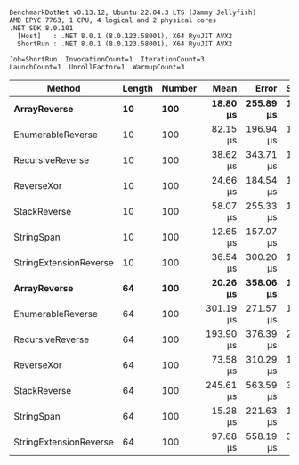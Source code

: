 ```

BenchmarkDotNet v0.13.12, Ubuntu 22.04.3 LTS (Jammy Jellyfish)
AMD EPYC 7763, 1 CPU, 4 logical and 2 physical cores
.NET SDK 8.0.101
  [Host]   : .NET 8.0.1 (8.0.123.58001), X64 RyuJIT AVX2
  ShortRun : .NET 8.0.1 (8.0.123.58001), X64 RyuJIT AVX2

Job=ShortRun  InvocationCount=1  IterationCount=3  
LaunchCount=1  UnrollFactor=1  WarmupCount=3  

```
| Method                 | Length | Number | Mean      | Error     | StdDev    | Median     | Min        | Max       | Allocated |
|----------------------- |------- |------- |----------:|----------:|----------:|-----------:|-----------:|----------:|----------:|
| **ArrayReverse**           | **10**     | **100**    |  **18.80 μs** | **255.89 μs** | **14.026 μs** |  **11.082 μs** |  **10.320 μs** |  **34.99 μs** |  **10.09 KB** |
| EnumerableReverse      | 10     | 100    |  82.15 μs | 196.94 μs | 10.795 μs |  79.158 μs |  73.167 μs |  94.13 μs |  25.72 KB |
| RecursiveReverse       | 10     | 100    |  38.62 μs | 343.71 μs | 18.840 μs |  28.633 μs |  26.880 μs |  60.35 μs |  56.97 KB |
| ReverseXor             | 10     | 100    |  24.66 μs | 184.54 μs | 10.116 μs |  22.392 μs |  15.870 μs |  35.72 μs |  10.09 KB |
| StackReverse           | 10     | 100    |  58.07 μs | 255.33 μs | 13.996 μs |  54.823 μs |  45.976 μs |  73.40 μs |  31.19 KB |
| StringSpan             | 10     | 100    |  12.65 μs | 157.07 μs |  8.610 μs |   7.736 μs |   7.625 μs |  22.59 μs |   5.41 KB |
| StringExtensionReverse | 10     | 100    |  36.54 μs | 300.20 μs | 16.455 μs |  27.421 μs |  26.660 μs |  55.53 μs |  28.84 KB |
| **ArrayReverse**           | **64**     | **100**    |  **20.26 μs** | **358.06 μs** | **19.626 μs** |   **9.037 μs** |   **8.816 μs** |  **42.92 μs** |  **30.41 KB** |
| EnumerableReverse      | 64     | 100    | 301.19 μs | 271.57 μs | 14.886 μs | 298.859 μs | 287.608 μs | 317.10 μs |  59.31 KB |
| RecursiveReverse       | 64     | 100    | 193.90 μs | 376.39 μs | 20.631 μs | 191.758 μs | 174.417 μs | 215.51 μs | 710.88 KB |
| ReverseXor             | 64     | 100    |  73.58 μs | 310.29 μs | 17.008 μs |  68.909 μs |  59.392 μs |  92.43 μs |  30.41 KB |
| StackReverse           | 64     | 100    | 245.61 μs | 563.59 μs | 30.892 μs | 241.512 μs | 216.976 μs | 278.35 μs |  88.22 KB |
| StringSpan             | 64     | 100    |  15.28 μs | 221.63 μs | 12.148 μs |   8.370 μs |   8.169 μs |  29.31 μs |  15.56 KB |
| StringExtensionReverse | 64     | 100    |  97.68 μs | 558.19 μs | 30.596 μs |  81.202 μs |  78.848 μs | 132.98 μs |  68.69 KB |
